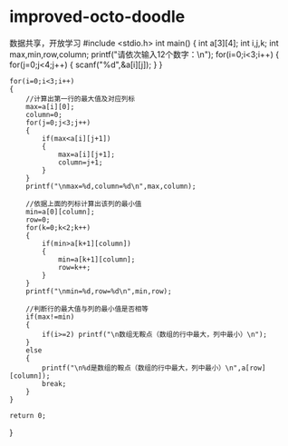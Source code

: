 # improved-octo-doodle
数据共享，开放学习
#include <stdio.h>
int main()
{
    int a[3][4];
    int i,j,k;
    int max,min,row,column;
    printf("请依次输入12个数字：\n");
    for(i=0;i<3;i++)
    {
        for(j=0;j<4;j++)
        {
            scanf("%d",&a[i][j]);
        }
    }
    
    for(i=0;i<3;i++)
    {
        //计算出第一行的最大值及对应列标
        max=a[i][0];
        column=0;
        for(j=0;j<3;j++)
        {
            if(max<a[i][j+1])
            {
                max=a[i][j+1];
                column=j+1;
            }
        }
        printf("\nmax=%d,column=%d\n",max,column);

        //依据上面的列标计算出该列的最小值
        min=a[0][column];
        row=0;
        for(k=0;k<2;k++)
        {
            if(min>a[k+1][column])
            {
                min=a[k+1][column];
                row=k++;
            }
        }
        printf("\nmin=%d,row=%d\n",min,row);

        //判断行的最大值与列的最小值是否相等
        if(max!=min)
        {
            if(i>=2) printf("\n数组无鞍点（数组的行中最大，列中最小）\n");
        }
        else
        {
            printf("\n%d是数组的鞍点（数组的行中最大，列中最小）\n",a[row][column]);
            break;
        }
    }

    return 0;
}
